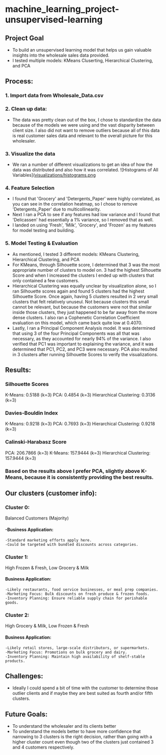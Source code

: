 # machine_learning_project-unsupervised-learning

## Project Goal
- To build an unsupervised learning model that helps us gain valuable insights into the wholesale sales data provided.
- I tested multiple models: KMeans Cluserting, Hierarchical Clustering, and PCA 
## Process:
### 1. Import data from Wholesale_Data.csv
### 2. Clean up data:
   - The data was pretty clean out of the box, I chose to standardize the data because of the models we were using and the vast disparity between client size. I also did not want to remove outliers because all of this data is real customer sales data and relevant to the overall picture for this wholesaler.
### 3. Visualize the data
   - We ran a number of different visualizations to get an idea of how the data was distributed and also how it was correlated.
   ![Histograms of All Variables]([visualizations/histograms.png](https://github.com/colterwood/ml-project-unsupervised-learning/blob/main/visualizations/correlation_heatmap.png)
### 4. Feature Selection
   - I found that 'Grocery' and 'Detergents_Paper' were highly correlated, as you can see in the correlation heatmap, so I chose to remove 'Detergents_Paper' due to multicollinearity.
   - Next I ran a PCA to see if any features had low variance and I found that 'Delicassen' had essentially a 1% variance, so I removed that as well.
   - I landed on using 'Fresh', 'Milk', 'Grocery', and 'Frozen' as my features for model testing and building.
### 5. Model Testing & Evaluation
   - As mentioned, I tested 3 different models: KMeans Clustering, Hierarchical Clustering, and PCA
   - For KMeans, through Silhouette score, I determined that 3 was the most appropriate number of clusters to model on. 3 had the highest Silhouette Score and when I increased the clusters I ended up with clusters that only contained a few customers.
   - Hierarchical Clustering was equally unclear by visualization alone, so I ran Silhouette scores again and found 5 clusters had the highest Silhouette Score. Once again, having 5 clusters resulted in 2 very small clusters that felt relatively unuseul. Not because clusters this small cannot be relevant, but because the customers were not that similar inside those clusters, they just happened to be far away from the more dense clusters. I also ran a Cophenetic Correlation Coefficient evaluation on this model, which came back quite low at 0.4070.
   - Lastly, I ran a Principal Component Analysis model. It was determined that using 3 of the four Principal Components was all that was necessary, as they accounted for nearly 94% of the variance. I also verified that PC1 was important to explaining the variance, and it was determined that PC1, PC2, and PC3 were necessary. PCA also resulted in 3 clusters after running Silhouette Scores to verify the visualizations.
   
## Results:
### Silhouette Scores
K-Means: 0.5188 (k=3)
PCA: 0.4854 (k=3)
Hierarchical Clustering: 0.3136 (k=3)

### Davies-Bouldin Index
K-Means: 0.9218 (k=3)
PCA: 0.7693 (k=3)
Hierarchical Clustering: 0.9218 (k=3)

### Calinski-Harabasz Score
PCA: 206.7866 (k=3)
K-Means: 157.9444 (k=3)
Hierarchical Clustering: 157.9444 (k=3)

### Based on the results above I prefer PCA, slightly above K-Means, because it is consistently providing the best results. 

## Our clusters (customer info):
### Cluster 0: 
Balanced Customers (Majority)

#### -Business Application:
    -Standard marketing efforts apply here.
    -Could be targeted with bundled discounts across categories.

### Cluster 1: 
High Frozen & Fresh, Low Grocery & Milk

#### Business Application:
    -Likely restaurants, food service businesses, or meal prep companies.
    -Marketing Focus: Bulk discounts on fresh produce & frozen foods.
    -Inventory Planning: Ensure reliable supply chain for perishable goods.

### Cluster 2: 
High Grocery & Milk, Low Frozen & Fresh

#### Business Application:
    -Likely retail stores, large-scale distributors, or supermarkets.
    -Marketing Focus: Promotions on bulk grocery and dairy.
    -Inventory Planning: Maintain high availability of shelf-stable products.

## Challenges:
- Ideally I could spend a bit of time with the customer to determine those outlier clients and if maybe they are best suited as fourth and/or fifth clusters. 

## Future Goals:
- To understand the wholesaler and its clients better
- To understand the models better to have more confidence that narrowing to 3 clusters is the right decision, rather than going with a higher cluster count even though two of the clusters just contained 3 and 4 customers respectively.
